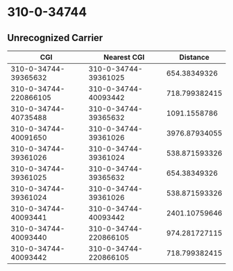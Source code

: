# 310-0-34744
## Unrecognized Carrier


| CGI | Nearest CGI | Distance |
|-----|-------------|----------|
| 310-0-34744-39365632 | 310-0-34744-39361025 | 654.38349326 |
| 310-0-34744-220866105 | 310-0-34744-40093442 | 718.799382415 |
| 310-0-34744-40735488 | 310-0-34744-39365632 | 1091.1558786 |
| 310-0-34744-40091650 | 310-0-34744-39361026 | 3976.87934055 |
| 310-0-34744-39361026 | 310-0-34744-39361024 | 538.871593326 |
| 310-0-34744-39361025 | 310-0-34744-39365632 | 654.38349326 |
| 310-0-34744-39361024 | 310-0-34744-39361026 | 538.871593326 |
| 310-0-34744-40093441 | 310-0-34744-40093442 | 2401.10759646 |
| 310-0-34744-40093440 | 310-0-34744-220866105 | 974.281727115 |
| 310-0-34744-40093442 | 310-0-34744-220866105 | 718.799382415 |
